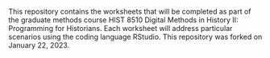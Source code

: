 
This repository contains the worksheets that will be completed as part of the graduate methods course HIST 8510 Digital Methods in History II: Programming for Historians. Each worksheet will address particular
scenarios using the coding language RStudio.
This repository was forked on January 22, 2023. 
